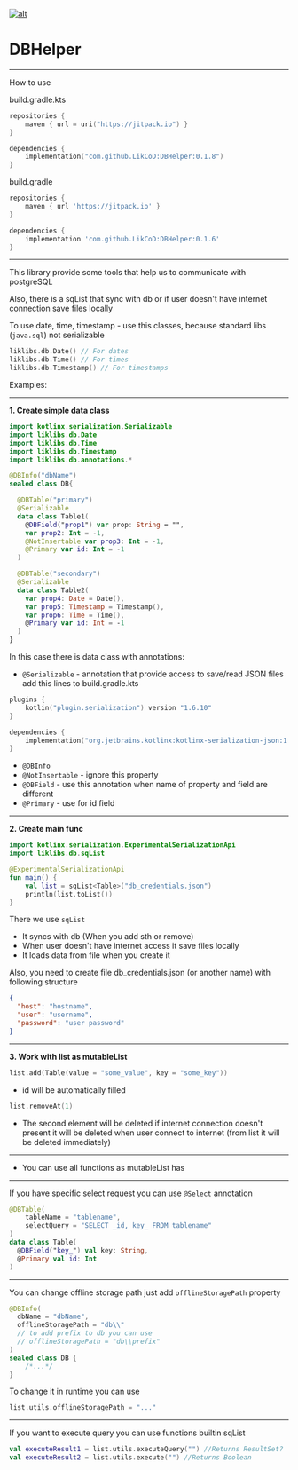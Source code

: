 <a href="https://jitpack.io/#LikCoD/DBHelper"> <img src="https://jitpack.io/v/LikCoD/DBHelper.svg" alt="alt"> </a>

# DBHelper

****
How to use

build.gradle.kts

```kotlin
repositories {
    maven { url = uri("https://jitpack.io") }
}

dependencies {
    implementation("com.github.LikCoD:DBHelper:0.1.8")
}
```

build.gradle

```groovy
repositories {
    maven { url 'https://jitpack.io' }
}

dependencies {
    implementation 'com.github.LikCoD:DBHelper:0.1.6'
}
```

****

This library provide some tools that help us to communicate with postgreSQL

Also, there is a sqList that sync with db or if user doesn't have internet connection save files locally

To use date, time, timestamp - use this classes, because standard libs (`java.sql`) not serializable

```kotlin
liklibs.db.Date() // For dates
liklibs.db.Time() // For times
liklibs.db.Timestamp() // For timestamps
```

Examples:
****

**1. Create simple data class**

```kotlin
import kotlinx.serialization.Serializable
import liklibs.db.Date
import liklibs.db.Time
import liklibs.db.Timestamp
import liklibs.db.annotations.*

@DBInfo("dbName")
sealed class DB{

  @DBTable("primary")
  @Serializable
  data class Table1(
    @DBField("prop1") var prop: String = "",
    var prop2: Int = -1,
    @NotInsertable var prop3: Int = -1,
    @Primary var id: Int = -1
  )

  @DBTable("secondary")
  @Serializable
  data class Table2(
    var prop4: Date = Date(),
    var prop5: Timestamp = Timestamp(),
    var prop6: Time = Time(),
    @Primary var id: Int = -1
  )
}
```

In this case there is data class with annotations:

- `@Serializable` - annotation that provide access to save/read JSON files
  add this lines to build.gradle.kts

```kotlin
plugins {
    kotlin("plugin.serialization") version "1.6.10"
}

dependencies {
    implementation("org.jetbrains.kotlinx:kotlinx-serialization-json:1.3.2")
}
```

- `@DBInfo`
- `@NotInsertable` - ignore this property
- `@DBField` - use this annotation when name of property and field are different
- `@Primary` - use for id field

****

**2. Create main func**

```kotlin
import kotlinx.serialization.ExperimentalSerializationApi
import liklibs.db.sqList

@ExperimentalSerializationApi
fun main() {
    val list = sqList<Table>("db_credentials.json")
    println(list.toList())
}
```

There we use `sqList`

- It syncs with db (When you add sth or remove)
- When user doesn't have internet access it save files locally
- It loads data from file when you create it

Also, you need to create file db_credentials.json (or another name) with following structure

```json
{
  "host": "hostname",
  "user": "username",
  "password": "user password"
}
```

****

**3. Work with list as mutableList**

```kotlin
list.add(Table(value = "some_value", key = "some_key"))
```

- id will be automatically filled

```kotlin
list.removeAt(1)
```

- The second element will be deleted if internet connection doesn't present it will be deleted when user connect to
  internet (from list it will be deleted immediately)

****

- You can use all functions as mutableList has

****

If you have specific select request you can use `@Select` annotation

```kotlin
@DBTable(
    tableName = "tablename",
    selectQuery = "SELECT _id, key_ FROM tablename"
)
data class Table(
  @DBField("key_") val key: String,
  @Primary val id: Int
)
```

****

You can change offline storage path just add `offlineStoragePath` property

```kotlin
@DBInfo(
  dbName = "dbName",
  offlineStoragePath = "db\\" 
  // to add prefix to db you can use
  // offlineStoragePath = "db\\prefix" 
)
sealed class DB {
    /*...*/
}
```

To change it in runtime you can use

```kotlin
list.utils.offlineStoragePath = "..."
```

****

If you want to execute query you can use functions builtin sqList

```kotlin
val executeResult1 = list.utils.executeQuery("") //Returns ResultSet?
val executeResult2 = list.utils.execute("") //Returns Boolean
```
